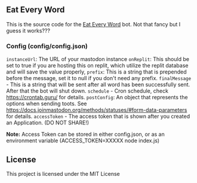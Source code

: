 ## Eat Every Word
This is the source code for the [Eat Every Word](https://botsin.space/@EatEveryWord) bot.
Not that fancy but I guess it works???

### Config (config/config.json)
`instanceUrl`: The URL of your mastodon instance
`onReplit`: This should be set to true if you are hosting this on replit, which utilize the replit database and will save the value properly,
`prefix`: This is a string that is prepended before the message, set it to null if you don't need any prefix.
`finalMessage` - This is a string that will be sent after all word has been successfully sent. After that the bot will shut down.
`schedule` - Cron schedule, check https://crontab.guru/ for details. 
`postConfig`: An object that represents the options when sending toots. See https://docs.joinmastodon.org/methods/statuses/#form-data-parameters for details.
`accessToken` - The access token that is shown after you created an Application. (DO NOT SHARE!)

**Note:** Access Token can be stored in either config.json, or as an environment variable (ACCESS_TOKEN=XXXXX node index.js)

## License
This project is licensed under the MIT License